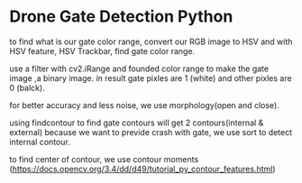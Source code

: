 # Drone Gate Detection Python

to find what is our gate color range, convert our RGB image to HSV and with HSV feature, HSV Trackbar, find gate color range.

use a filter with cv2.iRange and founded color range to make the gate image ,a binary image.
in result gate pixles are 1 (white) and other pixles are 0 (balck).

for better accuracy and less noise, we use morphology(open and close).

using findcontour to find gate contours will get 2 contours(internal & external) because we want to previde crash with gate, we use sort to detect internal contour.

to find center of contour, we use contour moments (https://docs.opencv.org/3.4/dd/d49/tutorial_py_contour_features.html)





